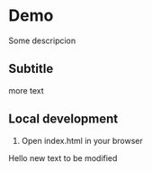 # Demo

Some descripcion

## Subtitle

more text

## Local development

1. Open index.html in your browser

 Hello new text to be modified